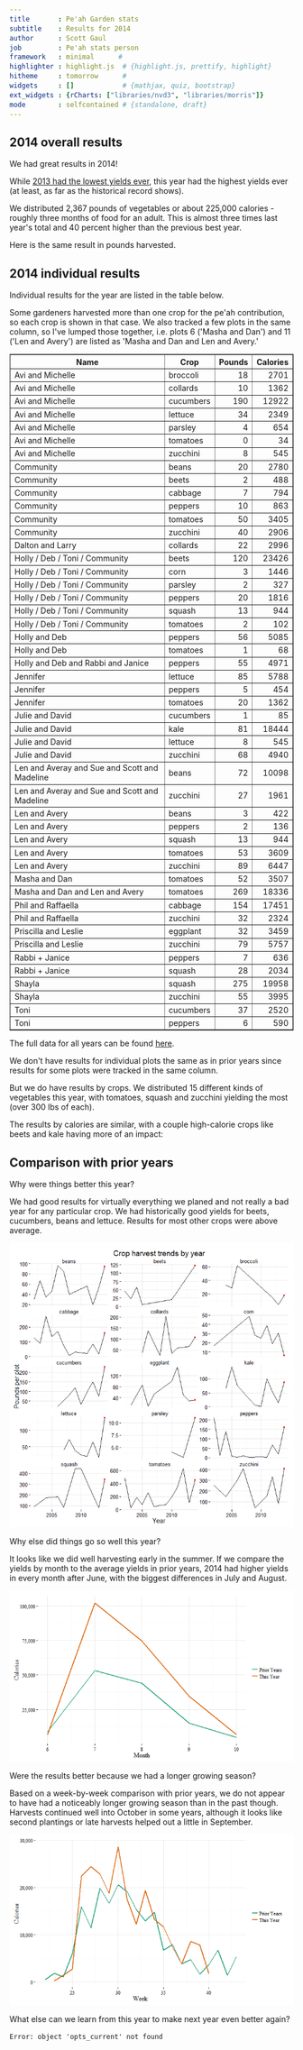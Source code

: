 ```yaml
---
title       : Pe'ah Garden stats
subtitle    : Results for 2014
author      : Scott Gaul
job         : Pe'ah stats person
framework   : minimal      # 
highlighter : highlight.js  # {highlight.js, prettify, highlight}
hitheme     : tomorrow      # 
widgets     : []            # {mathjax, quiz, bootstrap}
ext_widgets : {rCharts: ["libraries/nvd3", "libraries/morris"]} 
mode        : selfcontained # {standalone, draft}
---
```


## 2014 overall results

We had great results in 2014! 

While [2013 had the lowest yields ever](http://sgaul.github.io/peah2013/), this year had the highest yields ever (at least, as far as the historical record shows).  

We distributed 2,367 pounds of vegetables or about 225,000 calories - roughly three months of food for an adult. This is almost three times last year's total and 40 percent higher than the previous best year.





<div id = 'chart1' class = 'rChart nvd3'></div>
<script type='text/javascript'>
 $(document).ready(function(){
      drawchart1()
    });
    function drawchart1(){  
      var opts = {
 "dom": "chart1",
"width":    500,
"height":    300,
"x": "Year",
"y": "Calories",
"type": "discreteBarChart",
"id": "chart1" 
},
        data = [
 {
 "Year": 2002,
"Pounds":        1273.25,
"Calories": 114403.9329167 
},
{
 "Year": 2003,
"Pounds":          778.5,
"Calories":       86920.57 
},
{
 "Year": 2004,
"Pounds":        1302.25,
"Calories":      140183.85 
},
{
 "Year": 2005,
"Pounds":         1392.5,
"Calories":      151554.28 
},
{
 "Year": 2006,
"Pounds":        1321.25,
"Calories":     134382.865 
},
{
 "Year": 2007,
"Pounds":        1686.25,
"Calories":  153063.073334 
},
{
 "Year": 2008,
"Pounds":            898,
"Calories":    90317.34125 
},
{
 "Year": 2009,
"Pounds":           1028,
"Calories": 100385.8316667 
},
{
 "Year": 2010,
"Pounds":         911.75,
"Calories":      84708.455 
},
{
 "Year": 2011,
"Pounds":           1269,
"Calories":      147313.92 
},
{
 "Year": 2012,
"Pounds":        1901.23,
"Calories":    164506.3552 
},
{
 "Year": 2013,
"Pounds":            608,
"Calories":      67887.755 
},
{
 "Year": 2014,
"Pounds":           2367,
"Calories":      225292.96 
} 
]
  
      if(!(opts.type==="pieChart" || opts.type==="sparklinePlus")) {
        var data = d3.nest()
          .key(function(d){
            //return opts.group === undefined ? 'main' : d[opts.group]
            //instead of main would think a better default is opts.x
            return opts.group === undefined ? opts.y : d[opts.group];
          })
          .entries(data);
      }
      
      if (opts.disabled != undefined){
        data.map(function(d, i){
          d.disabled = opts.disabled[i]
        })
      }
      
      nv.addGraph(function() {
        var chart = nv.models[opts.type]()
          .x(function(d) { return d[opts.x] })
          .y(function(d) { return d[opts.y] })
          .width(opts.width)
          .height(opts.height)
         
        chart
  .forceY([      0, 1.7e+05 ])
  .margin({
 "left":     80 
})
          
        chart.xAxis
  .axisLabel("Year")

        
        
        chart.yAxis
  .tickFormat(function(d) {return d3.format(',.0f')(d)})
  .axisLabel("Calories")
      
       d3.select("#" + opts.id)
        .append('svg')
        .datum(data)
        .transition().duration(500)
        .call(chart);

       nv.utils.windowResize(chart.update);
       return chart;
      });
    };
</script>

Here is the same result in pounds harvested. 


<div id = 'chart2' class = 'rChart nvd3'></div>
<script type='text/javascript'>
 $(document).ready(function(){
      drawchart2()
    });
    function drawchart2(){  
      var opts = {
 "dom": "chart2",
"width":    500,
"height":    300,
"x": "Year",
"y": "Pounds",
"type": "discreteBarChart",
"id": "chart2" 
},
        data = [
 {
 "Year": 2002,
"Pounds":        1273.25,
"Calories": 114403.9329167 
},
{
 "Year": 2003,
"Pounds":          778.5,
"Calories":       86920.57 
},
{
 "Year": 2004,
"Pounds":        1302.25,
"Calories":      140183.85 
},
{
 "Year": 2005,
"Pounds":         1392.5,
"Calories":      151554.28 
},
{
 "Year": 2006,
"Pounds":        1321.25,
"Calories":     134382.865 
},
{
 "Year": 2007,
"Pounds":        1686.25,
"Calories":  153063.073334 
},
{
 "Year": 2008,
"Pounds":            898,
"Calories":    90317.34125 
},
{
 "Year": 2009,
"Pounds":           1028,
"Calories": 100385.8316667 
},
{
 "Year": 2010,
"Pounds":         911.75,
"Calories":      84708.455 
},
{
 "Year": 2011,
"Pounds":           1269,
"Calories":      147313.92 
},
{
 "Year": 2012,
"Pounds":        1901.23,
"Calories":    164506.3552 
},
{
 "Year": 2013,
"Pounds":            608,
"Calories":      67887.755 
},
{
 "Year": 2014,
"Pounds":           2367,
"Calories":      225292.96 
} 
]
  
      if(!(opts.type==="pieChart" || opts.type==="sparklinePlus")) {
        var data = d3.nest()
          .key(function(d){
            //return opts.group === undefined ? 'main' : d[opts.group]
            //instead of main would think a better default is opts.x
            return opts.group === undefined ? opts.y : d[opts.group];
          })
          .entries(data);
      }
      
      if (opts.disabled != undefined){
        data.map(function(d, i){
          d.disabled = opts.disabled[i]
        })
      }
      
      nv.addGraph(function() {
        var chart = nv.models[opts.type]()
          .x(function(d) { return d[opts.x] })
          .y(function(d) { return d[opts.y] })
          .width(opts.width)
          .height(opts.height)
         
        chart
  .forceY([      0,   1700 ])
  .margin({
 "left":     80 
})
          
        chart.xAxis
  .axisLabel("Year")

        
        
        chart.yAxis
  .tickFormat(function(d) {return d3.format(',.0f')(d)})
  .axisLabel("Pounds")
      
       d3.select("#" + opts.id)
        .append('svg')
        .datum(data)
        .transition().duration(500)
        .call(chart);

       nv.utils.windowResize(chart.update);
       return chart;
      });
    };
</script>

## 2014 individual results

Individual results for the year are listed in the table below. 

Some gardeners harvested more than one crop for the pe'ah contribution, so each crop is shown in that case. We also tracked a few plots in the same column, so I've lumped those together, i.e. plots 6 ('Masha and Dan') and 11 ('Len and Avery') are listed as 'Masha and Dan and Len and Avery.'  

<!-- html table generated in R 3.0.2 by xtable 1.7-4 package -->
<!-- Tue Oct 14 11:30:04 2014 -->
<table border=1>
<tr> <th> Name </th> <th> Crop </th> <th> Pounds </th> <th> Calories </th>  </tr>
  <tr> <td> Avi and Michelle </td> <td> broccoli </td> <td align="right"> 18 </td> <td align="right"> 2701 </td> </tr>
  <tr> <td> Avi and Michelle </td> <td> collards </td> <td align="right"> 10 </td> <td align="right"> 1362 </td> </tr>
  <tr> <td> Avi and Michelle </td> <td> cucumbers </td> <td align="right"> 190 </td> <td align="right"> 12922 </td> </tr>
  <tr> <td> Avi and Michelle </td> <td> lettuce </td> <td align="right"> 34 </td> <td align="right"> 2349 </td> </tr>
  <tr> <td> Avi and Michelle </td> <td> parsley </td> <td align="right"> 4 </td> <td align="right"> 654 </td> </tr>
  <tr> <td> Avi and Michelle </td> <td> tomatoes </td> <td align="right"> 0 </td> <td align="right"> 34 </td> </tr>
  <tr> <td> Avi and Michelle </td> <td> zucchini </td> <td align="right"> 8 </td> <td align="right"> 545 </td> </tr>
  <tr> <td> Community </td> <td> beans </td> <td align="right"> 20 </td> <td align="right"> 2780 </td> </tr>
  <tr> <td> Community </td> <td> beets </td> <td align="right"> 2 </td> <td align="right"> 488 </td> </tr>
  <tr> <td> Community </td> <td> cabbage </td> <td align="right"> 7 </td> <td align="right"> 794 </td> </tr>
  <tr> <td> Community </td> <td> peppers </td> <td align="right"> 10 </td> <td align="right"> 863 </td> </tr>
  <tr> <td> Community </td> <td> tomatoes </td> <td align="right"> 50 </td> <td align="right"> 3405 </td> </tr>
  <tr> <td> Community </td> <td> zucchini </td> <td align="right"> 40 </td> <td align="right"> 2906 </td> </tr>
  <tr> <td> Dalton and Larry </td> <td> collards </td> <td align="right"> 22 </td> <td align="right"> 2996 </td> </tr>
  <tr> <td> Holly / Deb / Toni / Community </td> <td> beets </td> <td align="right"> 120 </td> <td align="right"> 23426 </td> </tr>
  <tr> <td> Holly / Deb / Toni / Community </td> <td> corn </td> <td align="right"> 3 </td> <td align="right"> 1446 </td> </tr>
  <tr> <td> Holly / Deb / Toni / Community </td> <td> parsley </td> <td align="right"> 2 </td> <td align="right"> 327 </td> </tr>
  <tr> <td> Holly / Deb / Toni / Community </td> <td> peppers </td> <td align="right"> 20 </td> <td align="right"> 1816 </td> </tr>
  <tr> <td> Holly / Deb / Toni / Community </td> <td> squash </td> <td align="right"> 13 </td> <td align="right"> 944 </td> </tr>
  <tr> <td> Holly / Deb / Toni / Community </td> <td> tomatoes </td> <td align="right"> 2 </td> <td align="right"> 102 </td> </tr>
  <tr> <td> Holly and Deb </td> <td> peppers </td> <td align="right"> 56 </td> <td align="right"> 5085 </td> </tr>
  <tr> <td> Holly and Deb </td> <td> tomatoes </td> <td align="right"> 1 </td> <td align="right"> 68 </td> </tr>
  <tr> <td> Holly and Deb and Rabbi and Janice </td> <td> peppers </td> <td align="right"> 55 </td> <td align="right"> 4971 </td> </tr>
  <tr> <td> Jennifer </td> <td> lettuce </td> <td align="right"> 85 </td> <td align="right"> 5788 </td> </tr>
  <tr> <td> Jennifer </td> <td> peppers </td> <td align="right"> 5 </td> <td align="right"> 454 </td> </tr>
  <tr> <td> Jennifer </td> <td> tomatoes </td> <td align="right"> 20 </td> <td align="right"> 1362 </td> </tr>
  <tr> <td> Julie and David </td> <td> cucumbers </td> <td align="right"> 1 </td> <td align="right"> 85 </td> </tr>
  <tr> <td> Julie and David </td> <td> kale </td> <td align="right"> 81 </td> <td align="right"> 18444 </td> </tr>
  <tr> <td> Julie and David </td> <td> lettuce </td> <td align="right"> 8 </td> <td align="right"> 545 </td> </tr>
  <tr> <td> Julie and David </td> <td> zucchini </td> <td align="right"> 68 </td> <td align="right"> 4940 </td> </tr>
  <tr> <td> Len and Averay and Sue and Scott and Madeline </td> <td> beans </td> <td align="right"> 72 </td> <td align="right"> 10098 </td> </tr>
  <tr> <td> Len and Averay and Sue and Scott and Madeline </td> <td> zucchini </td> <td align="right"> 27 </td> <td align="right"> 1961 </td> </tr>
  <tr> <td> Len and Avery </td> <td> beans </td> <td align="right"> 3 </td> <td align="right"> 422 </td> </tr>
  <tr> <td> Len and Avery </td> <td> peppers </td> <td align="right"> 2 </td> <td align="right"> 136 </td> </tr>
  <tr> <td> Len and Avery </td> <td> squash </td> <td align="right"> 13 </td> <td align="right"> 944 </td> </tr>
  <tr> <td> Len and Avery </td> <td> tomatoes </td> <td align="right"> 53 </td> <td align="right"> 3609 </td> </tr>
  <tr> <td> Len and Avery </td> <td> zucchini </td> <td align="right"> 89 </td> <td align="right"> 6447 </td> </tr>
  <tr> <td> Masha and Dan </td> <td> tomatoes </td> <td align="right"> 52 </td> <td align="right"> 3507 </td> </tr>
  <tr> <td> Masha and Dan and Len and Avery </td> <td> tomatoes </td> <td align="right"> 269 </td> <td align="right"> 18336 </td> </tr>
  <tr> <td> Phil and Raffaella </td> <td> cabbage </td> <td align="right"> 154 </td> <td align="right"> 17451 </td> </tr>
  <tr> <td> Phil and Raffaella </td> <td> zucchini </td> <td align="right"> 32 </td> <td align="right"> 2324 </td> </tr>
  <tr> <td> Priscilla and Leslie </td> <td> eggplant </td> <td align="right"> 32 </td> <td align="right"> 3459 </td> </tr>
  <tr> <td> Priscilla and Leslie </td> <td> zucchini </td> <td align="right"> 79 </td> <td align="right"> 5757 </td> </tr>
  <tr> <td> Rabbi + Janice </td> <td> peppers </td> <td align="right"> 7 </td> <td align="right"> 636 </td> </tr>
  <tr> <td> Rabbi + Janice </td> <td> squash </td> <td align="right"> 28 </td> <td align="right"> 2034 </td> </tr>
  <tr> <td> Shayla </td> <td> squash </td> <td align="right"> 275 </td> <td align="right"> 19958 </td> </tr>
  <tr> <td> Shayla </td> <td> zucchini </td> <td align="right"> 55 </td> <td align="right"> 3995 </td> </tr>
  <tr> <td> Toni </td> <td> cucumbers </td> <td align="right"> 37 </td> <td align="right"> 2520 </td> </tr>
  <tr> <td> Toni </td> <td> peppers </td> <td align="right"> 6 </td> <td align="right"> 590 </td> </tr>
   </table>

The full data for all years can be found [here](https://docs.google.com/spreadsheet/ccc?key=0AlYsW526rxsmdDhIVzM0VDYzRkdLOXlvcldfQkJtcnc&usp=sharing). 

We don't have results for individual plots the same as in prior years since results for some plots were tracked in the same column. 

But we do have results by crops. We distributed 15 different kinds of vegetables this year, with tomatoes, squash and zucchini yielding the most (over 300 lbs of each). 


<div id = 'chart4' class = 'rChart nvd3'></div>
<script type='text/javascript'>
 $(document).ready(function(){
      drawchart4()
    });
    function drawchart4(){  
      var opts = {
 "dom": "chart4",
"width":    500,
"height":    300,
"x": "Crop",
"y": "Pounds",
"type": "multiBarHorizontalChart",
"id": "chart4" 
},
        data = [
 {
 "Crop": "beans",
"Pounds":           94.5,
"Calories":       13299.93 
},
{
 "Crop": "beets",
"Pounds":          122.5,
"Calories":       23914.45 
},
{
 "Crop": "broccoli",
"Pounds":           17.5,
"Calories":         2701.3 
},
{
 "Crop": "cabbage",
"Pounds":         160.75,
"Calories":      18245.125 
},
{
 "Crop": "collards",
"Pounds":             32,
"Calories":         4358.4 
},
{
 "Crop": "corn",
"Pounds":           3.25,
"Calories":        1445.99 
},
{
 "Crop": "cucumbers",
"Pounds":            228,
"Calories":        15526.8 
},
{
 "Crop": "eggplant",
"Pounds":          31.75,
"Calories":        3459.48 
},
{
 "Crop": "kale",
"Pounds":          81.25,
"Calories":       18443.75 
},
{
 "Crop": "lettuce",
"Pounds":          127.5,
"Calories":        8682.75 
},
{
 "Crop": "parsley",
"Pounds":              6,
"Calories":         980.64 
},
{
 "Crop": "peppers",
"Pounds":         160.25,
"Calories":        14550.7 
},
{
 "Crop": "squash",
"Pounds":         328.75,
"Calories":        23880.4 
},
{
 "Crop": "tomatoes",
"Pounds":         446.75,
"Calories":      30423.675 
},
{
 "Crop": "zucchini",
"Pounds":          397.5,
"Calories":        28874.4 
} 
]
  
      if(!(opts.type==="pieChart" || opts.type==="sparklinePlus")) {
        var data = d3.nest()
          .key(function(d){
            //return opts.group === undefined ? 'main' : d[opts.group]
            //instead of main would think a better default is opts.x
            return opts.group === undefined ? opts.y : d[opts.group];
          })
          .entries(data);
      }
      
      if (opts.disabled != undefined){
        data.map(function(d, i){
          d.disabled = opts.disabled[i]
        })
      }
      
      nv.addGraph(function() {
        var chart = nv.models[opts.type]()
          .x(function(d) { return d[opts.x] })
          .y(function(d) { return d[opts.y] })
          .width(opts.width)
          .height(opts.height)
         
        chart
  .showControls(false)
          
        chart.xAxis
  .axisLabel("Crop")

        
        
        chart.yAxis
  .tickFormat(function(d) {return d3.format(',.0f')(d)})
  .axisLabel("Pounds")
      
       d3.select("#" + opts.id)
        .append('svg')
        .datum(data)
        .transition().duration(500)
        .call(chart);

       nv.utils.windowResize(chart.update);
       return chart;
      });
    };
</script>

The results by calories are similar, with a couple high-calorie crops like beets and kale having more of an impact: 


<div id = 'chart5' class = 'rChart nvd3'></div>
<script type='text/javascript'>
 $(document).ready(function(){
      drawchart5()
    });
    function drawchart5(){  
      var opts = {
 "dom": "chart5",
"width":    500,
"height":    300,
"x": "Crop",
"y": "Calories",
"type": "multiBarHorizontalChart",
"id": "chart5" 
},
        data = [
 {
 "Crop": "beans",
"Pounds":           94.5,
"Calories":       13299.93 
},
{
 "Crop": "beets",
"Pounds":          122.5,
"Calories":       23914.45 
},
{
 "Crop": "broccoli",
"Pounds":           17.5,
"Calories":         2701.3 
},
{
 "Crop": "cabbage",
"Pounds":         160.75,
"Calories":      18245.125 
},
{
 "Crop": "collards",
"Pounds":             32,
"Calories":         4358.4 
},
{
 "Crop": "corn",
"Pounds":           3.25,
"Calories":        1445.99 
},
{
 "Crop": "cucumbers",
"Pounds":            228,
"Calories":        15526.8 
},
{
 "Crop": "eggplant",
"Pounds":          31.75,
"Calories":        3459.48 
},
{
 "Crop": "kale",
"Pounds":          81.25,
"Calories":       18443.75 
},
{
 "Crop": "lettuce",
"Pounds":          127.5,
"Calories":        8682.75 
},
{
 "Crop": "parsley",
"Pounds":              6,
"Calories":         980.64 
},
{
 "Crop": "peppers",
"Pounds":         160.25,
"Calories":        14550.7 
},
{
 "Crop": "squash",
"Pounds":         328.75,
"Calories":        23880.4 
},
{
 "Crop": "tomatoes",
"Pounds":         446.75,
"Calories":      30423.675 
},
{
 "Crop": "zucchini",
"Pounds":          397.5,
"Calories":        28874.4 
} 
]
  
      if(!(opts.type==="pieChart" || opts.type==="sparklinePlus")) {
        var data = d3.nest()
          .key(function(d){
            //return opts.group === undefined ? 'main' : d[opts.group]
            //instead of main would think a better default is opts.x
            return opts.group === undefined ? opts.y : d[opts.group];
          })
          .entries(data);
      }
      
      if (opts.disabled != undefined){
        data.map(function(d, i){
          d.disabled = opts.disabled[i]
        })
      }
      
      nv.addGraph(function() {
        var chart = nv.models[opts.type]()
          .x(function(d) { return d[opts.x] })
          .y(function(d) { return d[opts.y] })
          .width(opts.width)
          .height(opts.height)
         
        chart
  .showControls(false)
          
        chart.xAxis
  .axisLabel("Crop")

        
        
        chart.yAxis
  .tickFormat(function(d) {return d3.format(',.0f')(d)})
  .axisLabel("Calories")
      
       d3.select("#" + opts.id)
        .append('svg')
        .datum(data)
        .transition().duration(500)
        .call(chart);

       nv.utils.windowResize(chart.update);
       return chart;
      });
    };
</script>

## Comparison with prior years

Why were things better this year? 

We had good results for virtually everything we planed and not really a bad year for any particular crop. We had historically good yields for beets, cucumbers, beans and lettuce. Results for most other crops were above average. 

![plot of chunk unnamed-chunk-2](assets/fig/unnamed-chunk-2.png) 

Why else did things go so well this year? 

It looks like we did well harvesting early in the summer. If we compare the yields by month to the average yields in prior years, 2014 had higher yields in every month after June, with the biggest differences in July and August.

![plot of chunk unnamed-chunk-3](assets/fig/unnamed-chunk-3.png) 

Were the results better because we had a longer growing season? 

Based on a week-by-week comparison with prior years, we do not appear to have had a noticeably longer growing season than in the past though. Harvests continued well into October in some years, although it looks like second plantings or late harvests helped out a little in September.

![plot of chunk unnamed-chunk-4](assets/fig/unnamed-chunk-4.png) 

What else can we learn from this year to make next year even better again? 


```
Error: object 'opts_current' not found
```



